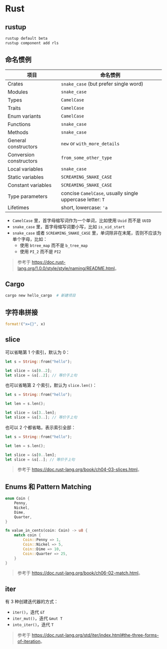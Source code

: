 # Rust

## rustup

```sh
rustup default beta
rustup component add rls
```

## 命名惯例

| 项目                    | 命名惯例                                                  |
|-------------------------|-----------------------------------------------------------|
| Crates                  | `snake_case` (but prefer single word)                     |
| Modules                 | `snake_case`                                              |
| Types                   | `CamelCase`                                               |
| Traits                  | `CamelCase`                                               |
| Enum variants           | `CamelCase`                                               |
| Functions               | `snake_case`                                              |
| Methods                 | `snake_case`                                              |
| General constructors    | `new` or `with_more_details`                              |
| Conversion constructors | `from_some_other_type`                                    |
| Local variables         | `snake_case`                                              |
| Static variables        | `SCREAMING_SNAKE_CASE`                                    |
| Constant variables      | `SCREAMING_SNAKE_CASE`                                    |
| Type parameters         | concise `CamelCase`, usually single uppercase letter: `T` |
| Lifetimes               | short, lowercase: `'a`                                    |

- `CamelCase` 里，首字母缩写词作为一个单词，比如使用 `Uuid` 而不是 `UUID`
- `snake_case` 里，首字母缩写词要小写，比如 `is_xid_start`
- `snake_case` 或者 `SCREAMING_SNAKE_CASE` 里，单词除非在末尾，否则不应该为单个字母，比如：
  - 使用 `btree_map` 而不是 `b_tree_map`
  - 使用 `PI_2` 而不是 `PI2`

> 参考于 <https://doc.rust-lang.org/1.0.0/style/style/naming/README.html>。

## Cargo

```sh
cargo new hello_cargo  # 新建项目
```

## 字符串拼接

```rust
format!("x={}", x)
```

## slice

可以省略第 1 个索引，默认为 0：

```rust
let s = String::from("hello");

let slice = &s[0..2];
let slice = &s[..2]; // 等价于上句
```

也可以省略第 2 个索引，默认为 `slice.len()`：

```rust
let s = String::from("hello");

let len = s.len();

let slice = &s[3..len];
let slice = &s[3..]; // 等价于上句
```

也可以 2 个都省略，表示索引全部：

```rust
let s = String::from("hello");

let len = s.len();

let slice = &s[0..len];
let slice = &s[..]; // 等价于上句
```

> 参考于 <https://doc.rust-lang.org/book/ch04-03-slices.html>。

## Enums 和 Pattern Matching

```rust
enum Coin {
    Penny,
    Nickel,
    Dime,
    Quarter,
}

fn value_in_cents(coin: Coin) -> u8 {
    match coin {
        Coin::Penny => 1,
        Coin::Nickel => 5,
        Coin::Dime => 10,
        Coin::Quarter => 25,
    }
}
```

> 参考于 <https://doc.rust-lang.org/book/ch06-02-match.html>。

## iter

有 3 种创建迭代器的方式：

- `iter()`，迭代 `&T`
- `iter_mut()`，迭代 `&mut T`
- `into_iter()`，迭代 `T`

> 参考于
> <https://doc.rust-lang.org/std/iter/index.html#the-three-forms-of-iteration>。
